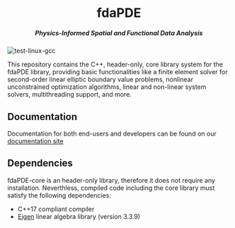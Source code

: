 <div align="center"> <h1> fdaPDE </h1>

<h5> Physics-Informed Spatial and Functional Data Analysis </h5> </div>

![test-linux-gcc](https://img.shields.io/github/actions/workflow/status/fdaPDE/fdaPDE-core/test-workflow.yml?branch=develop&label=test-linux-gcc)


This repository contains the C++, header-only, core library system for the fdaPDE library, providing basic functionalities like a finite element solver for second-order linear elliptic boundary value problems, nonlinear unconstrained optimization algorithms, linear and non-linear system solvers, multithreading support, and more.

## Documentation
Documentation for both end-users and developers can be found on our [documentation site](https://fdapde.github.io/)

## Dependencies
fdaPDE-core is an header-only library, therefore it does not require any installation. Neverthless, compiled code including the core library must satisfy the following dependencies:
* C++17 compliant compiler
* [Eigen](https://eigen.tuxfamily.org/index.php?title=Main_Page) linear algebra library (version 3.3.9)
